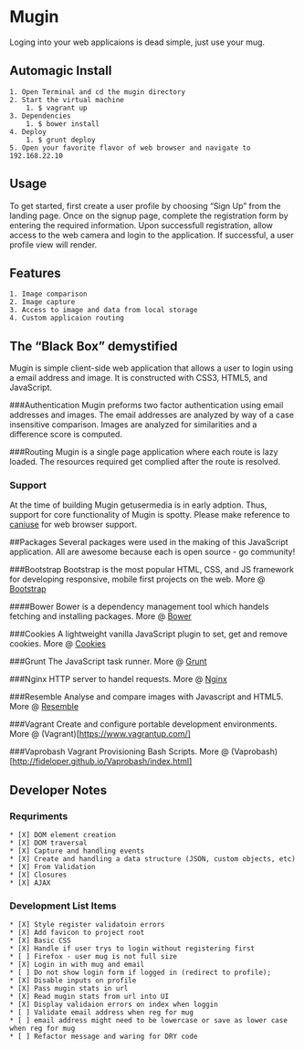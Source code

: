 # Mugin
Loging into your web applicaions is dead simple, just use your mug.

## Automagic Install
	1. Open Terminal and cd the mugin directory
	2. Start the virtual machine 
		1. $ vagrant up
	3. Dependencies
		1. $ bower install
	4. Deploy
		1. $ grunt deploy
	5. Open your favorite flavor of web browser and navigate to 192.168.22.10

## Usage
To get started, first create a user profile by choosing “Sign Up” from the landing page. Once on the signup page, complete the registration form by entering the required information. Upon successfull registration, allow access to the web camera and login to the application. If successful, a user profile view will render.  

## Features
	1. Image comparison 
	2. Image capture
	3. Access to image and data from local storage
	4. Custom applicaion routing 

## The “Black Box” demystified
Mugin is simple client-side web application that allows a user to login using a email address and image. It is constructed with CSS3, HTML5, and JavaScript.  

###Authentication
Mugin preforms two factor authentication using email addresses and images. The email addresses are analyzed by way of a case insensitive comparison. Images are analyzed for similarities and a difference score is computed. 

###Routing
Mugin is a single page application where each route is lazy loaded. The resources required get complied after the route is resolved.

### Support
At the time of building Mugin getusermedia is in early adption. Thus, support for core functionality of Mugin is spotty. Please make reference to [caniuse](http://caniuse.com/#feat=stream) for web browser support. 

##Packages
Several packages were used in the making of this JavaScript application. All are awesome because each is open source - go community!

###Bootstrap
Bootstrap is the most popular HTML, CSS, and JS framework for developing responsive, mobile first projects on the web. More @ [Bootstrap](http://http://getbootstrap.com)

####Bower
Bower is a dependency management tool which handels fetching and installing packages. More @ [Bower](http://bower.io/)

###Cookies
A lightweight vanilla JavaScript plugin to set, get and remove cookies. More @ [Cookies](https://github.com/harrisonde/cookies)

###Grunt
The JavaScript task runner. More @ [Grunt](https://http://gruntjs.com/)

###Nginx
HTTP server to handel requests. More @ [Nginx](http://nginx.org/en)

###Resemble
Analyse and compare images with Javascript and HTML5. More @ [Resemble](https://github.com/Huddle/Resemble.js)

###Vagrant
Create and configure portable development environments. More @ (Vagrant)[https://www.vagrantup.com/]

###Vaprobash
Va​grant Pro​visioning Bash Scripts. More @ (Vaprobash)[http://fideloper.github.io/Vaprobash/index.html]

## Developer Notes
### Requriments	
	* [X] DOM element creation
	* [X] DOM traversal
	* [X] Capture and handling events
	* [X] Create and handling a data structure (JSON, custom objects, etc)
	* [X] From Validation
	* [X] Closures
	* [X] AJAX

### Development List Items
	* [X] Style register validatoin errors
	* [X] Add favicon to project root
	* [X] Basic CSS
	* [X] Handle if user trys to login without registering first
	* [ ] Firefox - user mug is not full size
	* [X] Login in with mug and email
	* [ ] Do not show login form if logged in (redirect to profile);
	* [X] Disable inputs on profile
	* [X] Pass mugin stats in url
	* [X] Read mugin stats from url into UI
	* [X] Display validaion errors on index when loggin
	* [ ] Validate email address when reg for mug
	* [ ] email address might need to be lowercase or save as lower case when reg for mug
	* [ ] Refactor message and waring for DRY code